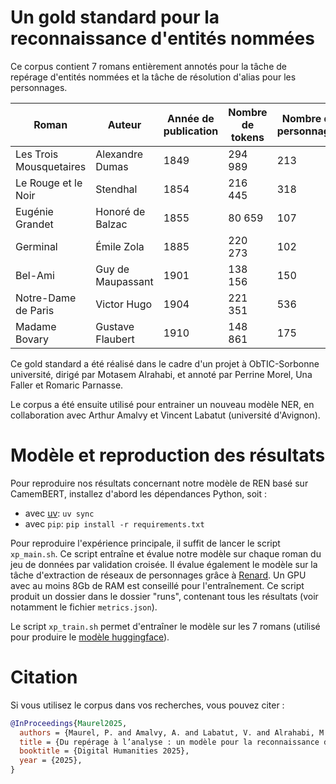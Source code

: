 # Un gold standard pour la reconnaissance d'entités nommées

Ce corpus contient 7 romans entièrement annotés pour la tâche de repérage d'entités nommées et la tâche de résolution d'alias pour les personnages.

| **Roman**               | **Auteur**        | **Année de publication** | **Nombre de tokens** | **Nombre de personnages** |
|-------------------------|-------------------|--------------------------|----------------------|---------------------------|
| Les Trois Mousquetaires | Alexandre Dumas   | 1849                     | 294 989              | 213                       |
| Le Rouge et le Noir     | Stendhal          | 1854                     | 216 445              | 318                       |
| Eugénie Grandet         | Honoré de Balzac  | 1855                     | 80 659               | 107                       |
| Germinal                | Émile Zola        | 1885                     | 220 273              | 102                       |
| Bel-Ami                 | Guy de Maupassant | 1901                     | 138 156              | 150                       |
| Notre-Dame de Paris     | Victor Hugo       | 1904                     | 221 351              | 536                       |
| Madame Bovary           | Gustave Flaubert  | 1910                     | 148 861              | 175                       |


Ce gold standard a été réalisé dans le cadre d'un projet à ObTIC-Sorbonne université, dirigé par Motasem Alrahabi, et annoté par Perrine Morel, Una Faller et Romaric Parnasse.

Le corpus a été ensuite utilisé pour entrainer un nouveau modèle NER, en collaboration avec Arthur Amalvy et Vincent Labatut (université d'Avignon).



# Modèle et reproduction des résultats

Pour reproduire nos résultats concernant notre modèle de REN basé sur CamemBERT, installez d'abord les dépendances Python, soit :

- avec [uv](https://github.com/astral-sh/uv): `uv sync`
- avec `pip`: `pip install -r requirements.txt`

Pour reproduire l'expérience principale, il suffit de lancer le script `xp_main.sh`. Ce script entraîne et évalue notre modèle sur chaque roman du jeu de données par validation croisée. Il évalue également le modèle sur la tâche d'extraction de réseaux de personnages grâce à [Renard](https://github.com/CompNet/Renard). Un GPU avec au moins 8Gb de RAM est conseillé pour l'entraînement. Ce script produit un dossier dans le dossier "runs", contenant tous les résultats (voir notamment le fichier `metrics.json`).

Le script `xp_train.sh` permet d'entraîner le modèle sur les 7 romans (utilisé pour produire le [modèle huggingface](https://huggingface.co/compnet-renard/camembert-base-literary-NER-v2)).



# Citation

Si vous utilisez le corpus dans vos recherches, vous pouvez citer :

```bibtex
@InProceedings{Maurel2025,
  authors = {Maurel, P. and Amalvy, A. and Labatut, V. and Alrahabi, M.},
  title = {Du repérage à l’analyse : un modèle pour la reconnaissance d’entités nommées dans les textes littéraires en français},
  booktitle = {Digital Humanities 2025},
  year = {2025},
}
```
